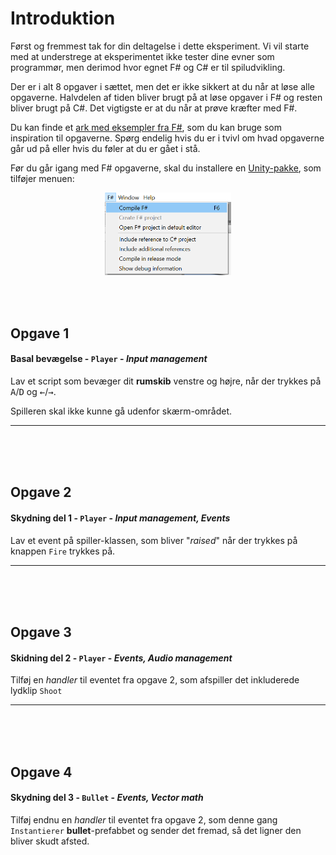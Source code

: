 # Introduktion
Først og fremmest tak for din deltagelse i dette eksperiment. Vi vil starte med at understrege at eksperimentet ikke tester dine evner som programmør, men derimod hvor egnet F# og C# er til spiludvikling.

Der er i alt 8 opgaver i sættet, men det er ikke sikkert at du når at løse alle opgaverne. Halvdelen af tiden bliver brugt på at løse opgaver i F# og resten bliver brugt på C#. Det vigtigste er at du når at prøve kræfter med F#.

Du kan finde et [ark med eksempler fra F#](https://sppt-2019.github.io/unity-fsharp-introduction/), som du kan bruge som inspiration til opgaverne. Spørg endelig hvis du er i tvivl om hvad opgaverne går ud på eller hvis du føler at du er gået i stå.

Før du går igang med F# opgaverne, skal du installere en [Unity-pakke](https://sppt-2019.github.io/unity-fsharp-introduction/#brug-af-f-i-unity), som tilføjer menuen:

<img src="../tasks/images/fsharp-menu.png" style="display:block;margin: 0 auto; width: 40%;">


<br />
<br />
<br />


## Opgave 1
#### Basal bevægelse - `Player` - _Input management_
Lav et script som bevæger dit **rumskib** venstre og højre, når der trykkes på <kbd>A</kbd>/<kbd>D</kbd> og <kbd>←</kbd>/<kbd>→</kbd>.

Spilleren skal ikke kunne gå udenfor skærm-området.

___
<br />
<br />
<br />

## Opgave 2
#### Skydning del 1 - `Player` - _Input management, Events_
Lav et event på spiller-klassen, som bliver "_raised_" når der trykkes på knappen `Fire` trykkes på.

___
<br />
<br />
<br />

## Opgave 3
#### Skidning del 2 - `Player` - _Events, Audio management_
Tilføj en _handler_ til eventet fra opgave 2, som afspiller det inkluderede lydklip `Shoot`

___
<br />
<br />
<br />

## Opgave 4
#### Skydning del 3 - `Bullet` - _Events, Vector math_
Tilføj endnu en _handler_ til eventet fra opgave 2, som denne gang `Instantierer` **bullet**-prefabbet og sender det fremad, så det ligner den bliver skudt afsted.